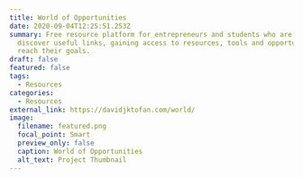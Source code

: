 ```yaml
---
title: World of Opportunities
date: 2020-09-04T12:25:51.253Z
summary: Free resource platform for entrepreneurs and students who are eager to
  discover useful links, gaining access to resources, tools and opportunities to
  reach their goals.
draft: false
featured: false
tags:
  - Resources
categories:
  - Resources
external_link: https://davidjktofan.com/world/
image:
  filename: featured.png
  focal_point: Smart
  preview_only: false
  caption: World of Opportunities
  alt_text: Project Thumbnail
---
```

